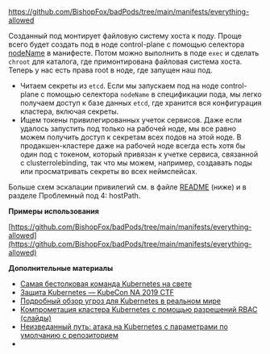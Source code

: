 https://github.com/BishopFox/badPods/tree/main/manifests/everything-allowed

Созданный под монтирует файловую систему хоста к поду. Проще всего будет создать под в ноде control-plane с помощью селектора [nodeName](https://kubernetes.io/docs/tasks/configure-pod-container/assign-pods-nodes/#https://kubernetes.io/docs/tasks/configure-pod-container/assign-pods-nodes/) в манифесте. Потом можно выполнить в поде `exec` и сделать `chroot` для каталога, где примонтирована файловая система хоста. Теперь у нас есть права root в ноде, где запущен наш под.

  

- Читаем секреты из `etcd`. Если мы запускаем под на ноде control-plane с помощью селектора `nodeName` в спецификации пода, мы легко получаем доступ к базе данных `etcd`, где хранится вся конфигурация кластера, включая секреты.
- Ищем токены привилегированных учеток сервисов. Даже если удалось запустить под только на рабочей ноде, мы все равно можем получить доступ к секретам всех подов на этой ноде. В продакшен-кластере даже на рабочей ноде всегда есть хотя бы один под с токеном, который привязан к учетке сервиса, связанной с clusterrolebinding, так что мы можем, например, создавать поды или просматривать секреты во всех неймспейсах.

  

Больше схем эскалации привилегий см. в файле [README](https://github.com/BishopFox/badPods/tree/main/manifests/everything-allowed) (ниже) и в разделе Проблемный под 4: hostPath.

  

**Примеры использования**

  

[https://github.com/BishopFox/badPods/tree/main/manifests/everything-allowed](https://github.com/BishopFox/badPods/tree/main/manifests/everything-allowed)

  

**Дополнительные материалы**

  

- [Самая бестолковая команда Kubernetes на свете](https://raesene.github.io/blog/2019/04/01/The-most-pointless-kubernetes-command-ever/)
- [Защита Kubernetes — KubeCon NA 2019 CTF](https://securekubernetes.com/)
- [Подробный обзор угроз для Kubernetes в реальном мире](https://research.nccgroup.com/2020/02/12/command-and-kubectl-talk-follow-up/)
- [Компрометация кластера Kubernetes с помощью разрешений RBAC (слайды)](https://www.youtube.com/watch?v=1LMo0CftVC4)
- [Неизведанный путь: атака на Kubernetes с параметрами по умолчанию с репозиторием](https://www.youtube.com/watch?v=1LMo0CftVC4)
- 